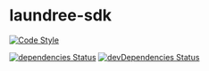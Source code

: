 # laundree-sdk


[![Code Style](https://img.shields.io/badge/code%20style-standard-blue.svg?style=flat)](https://github.com/feross/standard)

[![dependencies Status](https://david-dm.org/laundree/laundree-till/status.svg)](https://david-dm.org/laundree/laundree)
[![devDependencies Status](https://david-dm.org/laundree/laundree-till/dev-status.svg)](https://david-dm.org/laundree/laundree?type=dev)
